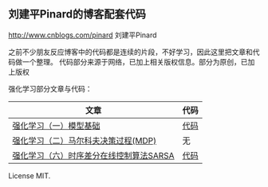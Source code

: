 ## 刘建平Pinard的博客配套代码

http://www.cnblogs.com/pinard 刘建平Pinard

之前不少朋友反应博客中的代码都是连续的片段，不好学习，因此这里把文章和代码做一个整理。
代码部分来源于网络，已加上相关版权信息。部分为原创，已加上版权

强化学习部分文章与代码：

|文章 | 代码|
---|---
[强化学习（一）模型基础](https://www.cnblogs.com/pinard/p/9385570.html)| [代码](https://github.com/ljpzzz/machinelearning/blob/master/reinforcement-learning/introduction.py)
[强化学习（二）马尔科夫决策过程(MDP)](https://www.cnblogs.com/pinard/p/9426283.html) | 无
[强化学习（六）时序差分在线控制算法SARSA](https://www.cnblogs.com/pinard/p/9614290.html)  | [代码](https://github.com/ljpzzz/machinelearning/blob/master/reinforcement-learning/sarsa_windy_world.py)




License MIT.
